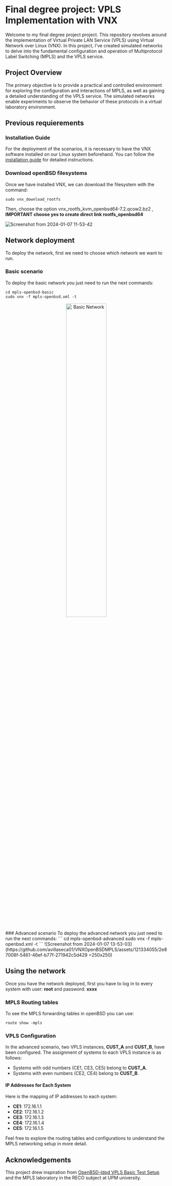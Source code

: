 # Final degree project: VPLS Implementation with VNX

Welcome to my final degree project project. This repository revolves around the implementation of Virtual Private LAN Service (VPLS) using Virtual Network over Linux (VNX). In this project, I've created simulated networks to delve into the fundamental configuration and operation of Multiprotocol Label Switching (MPLS) and the VPLS service.

## Project Overview

The primary objective is to provide a practical and controlled environment for exploring the configuration and interactions of MPLS, as well as gaining a detailed understanding of the VPLS service. The simulated networks enable experiments to observe the behavior of these protocols in a virtual laboratory environment.

## Previous requierements
### Installation Guide

For the deployment of the scenarios, it is necessary to have the VNX software installed on our Linux system beforehand. You can follow the [installation guide](https://web.dit.upm.es/vnxwiki/index.php/Vnx-install) for detailed instructions.

### Download openBSD filesystems
Once we have installed VNX, we can download the filesystem with the command:
```
sudo vnx_download_rootfs
```

Then, choose the option vnx_rootfs_kvm_openbsd64-7.2.qcow2.bz2  , **IMPORTANT choose yes to create direct link rootfs_openbsd64**

![Screenshot from 2024-01-07 11-53-42](https://github.com/avillaseca01/VNXOpenBSDMPLS/assets/121334055/ea95cdfd-4add-46ec-aa70-25eba06021b1)


## Network deployment

To deploy the network, first we need to choose which network we want to run.
### Basic scenario
To deploy the basic network you just need to run the next commands:
``` 
cd mpls-openbsd-basic
sudo vnx -f mpls-openbsd.xml -t
````
<div style="text-align: center;">
<img src="https://github.com/avillaseca01/VNXOpenBSDMPLS/assets/121334055/ce5016a2-44c6-4b9c-a7bc-b95d1c5a3c9e" alt="Basic Network" width="50%" height="50%"> 
</div>
### Advanced scenario
To deploy the advanced network you just need to run the next commands:
``` 
cd mpls-openbsd-advanced
sudo vnx -f mpls-openbsd.xml -t
```
![Screenshot from 2024-01-07 13-53-03](https://github.com/avillaseca01/VNXOpenBSDMPLS/assets/121334055/2e87008f-5461-46ef-b77f-271942c5d429 =250x250)

## Using the network
Once you have the network deployed, first you have to log in to every system with user: **root** and password: **xxxx**

### MPLS Routing tables
To see the MPLS forwarding tables in openBSD you can use:
``` 
route show -mpls
````
### VPLS Configuration

In the advanced scenario, two VPLS instances, **CUST_A** and **CUST_B**, have been configured. The assignment of systems to each VPLS instance is as follows:

- Systems with odd numbers (CE1, CE3, CE5) belong to **CUST_A**.
- Systems with even numbers (CE2, CE4) belong to **CUST_B**.

#### IP Addresses for Each System

Here is the mapping of IP addresses to each system:

- **CE1**: 172.16.1.1
- **CE2**: 172.16.1.2
- **CE3**: 172.16.1.3
- **CE4**: 172.16.1.4
- **CE5**: 172.16.1.5

Feel free to explore the routing tables and configurations to understand the MPLS networking setup in more detail.

## Acknowledgements

This project drew inspiration from [OpenBSD-ldpd VPLS Basic Test Setup](https://github.com/rwestphal/openbsd-ldpd/wiki/VPLS-basic-test-setup) and the MPLS laboratory in the RECO subject at UPM university.
